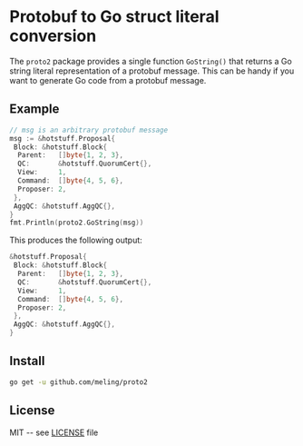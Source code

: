 # Protobuf to Go struct literal conversion

The `proto2` package provides a single function `GoString()` that returns a Go string literal representation of a protobuf message.
This can be handy if you want to generate Go code from a protobuf message.

## Example

```go
// msg is an arbitrary protobuf message
msg := &hotstuff.Proposal{
 Block: &hotstuff.Block{
  Parent:   []byte{1, 2, 3},
  QC:       &hotstuff.QuorumCert{},
  View:     1,
  Command:  []byte{4, 5, 6},
  Proposer: 2,
 },
 AggQC: &hotstuff.AggQC{},
}
fmt.Println(proto2.GoString(msg))
```

This produces the following output:

```go
&hotstuff.Proposal{
 Block: &hotstuff.Block{
  Parent:   []byte{1, 2, 3},
  QC:       &hotstuff.QuorumCert{},
  View:     1,
  Command:  []byte{4, 5, 6},
  Proposer: 2,
 },
 AggQC: &hotstuff.AggQC{},
}
```

## Install

```bash
go get -u github.com/meling/proto2
```

## License

MIT -- see [LICENSE](LICENSE) file
